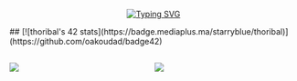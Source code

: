 <div align="center">
  
[![Typing SVG](https://readme-typing-svg.demolab.com?font=Fira+Code&weight=500&size=24&pause=1000&center=true&color=F73F21&random=false&width=435&lines=Hello%2C+There!+%F0%9F%AB%A1;his+is+Thomas+RIBALTA...;Nice+to+meet+you!+%F0%9F%98%80)](https://git.io/typing-svg)

</div>
##
[![thoribal's 42 stats](https://badge.mediaplus.ma/starryblue/thoribal)](https://github.com/oakoudad/badge42)

##
<img src="https://github-readme-stats.vercel.app/api?username=ThomasRibalta&show_icons=true&count_private=true&hide_border=true" align="left" />  

<div align="center"><img src="https://github-readme-stats.vercel.app/api/top-langs/?username=ThomasRibalta&hide_border=true&layout=compact" align="center" /></div>  

